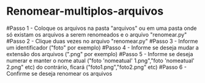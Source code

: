 # Renomear-multiplos-arquivos

#Passo 1 - Coloque os arquivos na pasta "arquivos" ou em uma pasta onde só existam os arquivos a serem renomeados e o arquivo "renomear.py"
#Passo 2 - Clique duas vezes no arquivo "renomear.py"
#Passo 3 - Informe um identificador ("foto" por exemplo)
#Passo 4 - Informe se deseja mudar a extensão dos arquivos (".png" por exemplo)
#Passo 5 - Informe se deseja numerar e manter o nome atual ("foto 'nomeatual' 1.png","foto 'nomeatual' 2.png" etc) do contrário, ficará ("foto1.png","foto2.png" etc)
#Passo 6 - Confirme se deseja renomear os arquivos 

